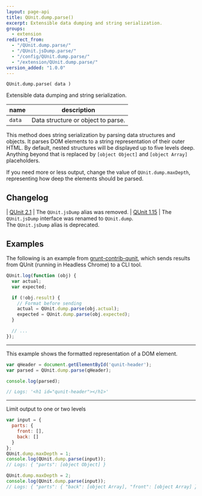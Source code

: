 ```yaml
---
layout: page-api
title: QUnit.dump.parse()
excerpt: Extensible data dumping and string serialization.
groups:
  - extension
redirect_from:
  - "/QUnit.dump.parse/"
  - "/QUnit.jsDump.parse/"
  - "/config/QUnit.dump.parse/"
  - "/extension/QUnit.dump.parse/"
version_added: "1.0.0"
---
```


`QUnit.dump.parse( data )`

Extensible data dumping and string serialization.

| name | description |
|------|-------------|
| `data` | Data structure or object to parse. |

This method does string serialization by parsing data structures and objects. It parses DOM elements to a string representation of their outer HTML. By default, nested structures will be displayed up to five levels deep. Anything beyond that is replaced by `[object Object]` and `[object Array]` placeholders.

If you need more or less output, change the value of `QUnit.dump.maxDepth`, representing how deep the elements should be parsed.

## Changelog

| [QUnit 2.1](https://github.com/qunitjs/qunit/releases/tag/2.1.0) | The `QUnit.jsDump` alias was removed.
| [QUnit 1.15](https://github.com/qunitjs/qunit/releases/tag/1.15.0) | The `QUnit.jsDump` interface was renamed to `QUnit.dump`.<br/>The `QUnit.jsDump` alias is deprecated.

## Examples

The following is an example from [grunt-contrib-qunit][], which sends results from QUnit (running in Headless Chrome) to a CLI tool.

[grunt-contrib-qunit]: https://github.com/gruntjs/grunt-contrib-qunit/blob/188a29af7817e1798fdd95f1ab7d3069231e4859/chrome/bridge.js#L42-L60

```js
QUnit.log(function (obj) {
  var actual;
  var expected;

  if (!obj.result) {
    // Format before sending
    actual = QUnit.dump.parse(obj.actual);
    expected = QUnit.dump.parse(obj.expected);
  }

  // ...
});
```

---

This example shows the formatted representation of a DOM element.

```js
var qHeader = document.getElementById('qunit-header');
var parsed = QUnit.dump.parse(qHeader);

console.log(parsed);

// Logs: '<h1 id="qunit-header"></h1>'
```

---

Limit output to one or two levels

```js
var input = {
  parts: {
    front: [],
    back: []
  }
};
QUnit.dump.maxDepth = 1;
console.log(QUnit.dump.parse(input));
// Logs: { "parts": [object Object] }

QUnit.dump.maxDepth = 2;
console.log(QUnit.dump.parse(input));
// Logs: { "parts": { "back": [object Array], "front": [object Array] } }
```

